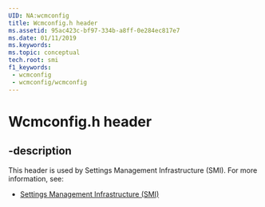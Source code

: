 ```yaml
---
UID: NA:wcmconfig
title: Wcmconfig.h header
ms.assetid: 95ac423c-bf97-334b-a8ff-0e284ec817e7
ms.date: 01/11/2019
ms.keywords: 
ms.topic: conceptual
tech.root: smi
f1_keywords:
 - wcmconfig
 - wcmconfig/wcmconfig
---
```


# Wcmconfig.h header


## -description

This header is used by Settings Management Infrastructure (SMI). For more information, see:

- [Settings Management Infrastructure (SMI)](../_smi/index.md)

